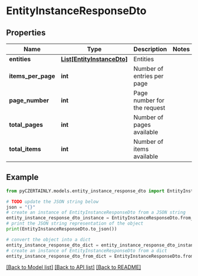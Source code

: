 # EntityInstanceResponseDto


## Properties

Name | Type | Description | Notes
------------ | ------------- | ------------- | -------------
**entities** | [**List[EntityInstanceDto]**](EntityInstanceDto.md) | Entities | 
**items_per_page** | **int** | Number of entries per page | 
**page_number** | **int** | Page number for the request | 
**total_pages** | **int** | Number of pages available | 
**total_items** | **int** | Number of items available | 

## Example

```python
from pyCZERTAINLY.models.entity_instance_response_dto import EntityInstanceResponseDto

# TODO update the JSON string below
json = "{}"
# create an instance of EntityInstanceResponseDto from a JSON string
entity_instance_response_dto_instance = EntityInstanceResponseDto.from_json(json)
# print the JSON string representation of the object
print(EntityInstanceResponseDto.to_json())

# convert the object into a dict
entity_instance_response_dto_dict = entity_instance_response_dto_instance.to_dict()
# create an instance of EntityInstanceResponseDto from a dict
entity_instance_response_dto_from_dict = EntityInstanceResponseDto.from_dict(entity_instance_response_dto_dict)
```
[[Back to Model list]](../README.md#documentation-for-models) [[Back to API list]](../README.md#documentation-for-api-endpoints) [[Back to README]](../README.md)


